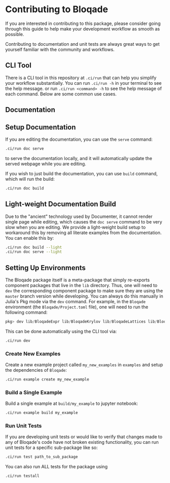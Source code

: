 # Contributing to Bloqade

If you are interested in contributing to this package,
please consider going through this guide to help make your
development workflow as smooth as possible.

Contributing to documentation and unit tests are always great ways to get yourself familiar
with the community and workflows.

## CLI Tool

There is a CLI tool in this repository at `.ci/run` that can help
you simplify your workflow substantially. You can run `.ci/run -h` in your
terminal to see the help message. or run `.ci/run <command> -h`
to see the help message of each command.
Below are some common use cases.

## Documentation

## Setup Documentation

If you are editing the documentation, you can use the `serve` command:

```sh
.ci/run doc serve
```

to serve the documentation locally, and it will automatically update
the served webpage while you are editing. 

If you wish to just build the documentation, you can use `build` command,
which will run the build:

```sh
.ci/run doc build
```

## Light-weight Documentation Build

Due to the "ancient" technology used by Documenter,
it cannot render single page while editing, which
causes the `doc serve` command to be very slow
when you are editing. We provide a light-weight build setup
to workaround this by removing all literate examples
from the documentation. You can enable this by:

```sh
.ci/run doc build --light
.ci/run doc serve --light
```

## Setting Up Environments

The Bloqade package itself is a meta-package that simply re-exports
component packages that live in the `lib` directory. Thus, one will need to
`dev` the corresponding component package to make sure they are
using the `master` branch version while developing. You can always
do this manually in Julia's Pkg mode via the `dev` command. For example, in the
`Bloqade` environment (the `Bloqade/Project.toml` file), one will need
to run the following command:

```julia
pkg> dev lib/BloqadeExpr lib/BloqadeKrylov lib/BloqadeLattices lib/BloqadeMIS lib/BloqadeODE lib/BloqadeWaveforms
```

This can be done automatically using the CLI tool via:

```sh
.ci/run dev
```

### Create New Examples

Create a new example project called `my_new_examples` in `examples`
and setup the dependencies of `Bloqade`:

```sh
.ci/run example create my_new_example
```

### Build a Single Example

Build a single example at `build/my_example` to jupyter notebook:

```sh
.ci/run example build my_example
```

### Run Unit Tests

If you are developing unit tests or would like to verify that changes made to any of Bloqade's code have not broken existing functionality, you can run unit tests for a specific sub-package like so:
```sh
.ci/run test path_to_sub_package
```
You can also run ALL tests for the package using 
```sh
.ci/run testall
```
